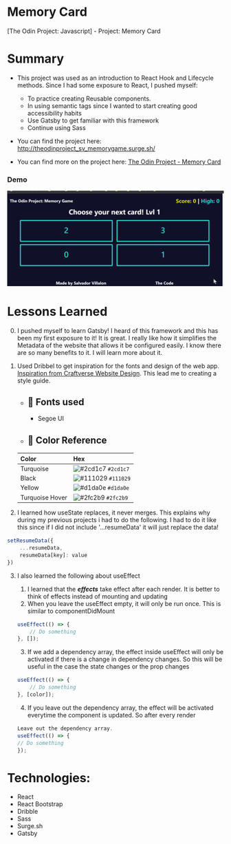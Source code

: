 # Memory Card
[The Odin Project: Javascript] - Project: Memory Card

# Summary

-   This project was used as an introduction to React Hook and Lifecycle methods. Since I had some exposure to React, I pushed myself:

    -   To practice creating Reusable components.
    -   In using semantic tags since I wanted to start creating good accessibility habits
    -   Use Gatsby to get familiar with this framework
    -   Continue using Sass

-   You can find the project here: http://theodinproject_sv_memorygame.surge.sh/

-   You can find more on the project here: [The Odin Project - Memory Card](https://www.theodinproject.com/lessons/memory-card)

### Demo
<img alt="Memory Card Demo" src="./memory_card.gif" width="600" />

# Lessons Learned

0. I pushed myself to learn Gatsby! I heard of this framework and this has been my first exposure to it! It is great. I really like how it simplifies the Metadata of the website that allows it be configured easily. I know there are so many benefits to it. I will learn more about it.

1. Used Dribbel to get inspiration for the fonts and design of the web app. [Inspiration from Craftverse Website Design](https://dribbble.com/shots/15316438-Craftverse-Website-Design). This lead me to creating a style guide.

    - ## 📗 Fonts used

        - Segoe UI

    - ## 🎨 Color Reference	
    | Color            | Hex                                                                |
    | ---------------- | ------------------------------------------------------------------ |
    | Turquoise        | ![#2cd1c7](https://placehold.co/15x15/2cd1c7/2cd1c7.png) `#2cd1c7` |
    | Black            | ![#111029](https://placehold.co/15x15/111029/111029.png) `#111029` |
    | Yellow           | ![#d1da0e](https://placehold.co/15x15/d1da0e/d1da0e.png) `#d1da0e` |
    | Turquoise Hover  | ![#2fc2b9](https://placehold.co/15x15/2fc2b9/2fc2b9.png) `#2fc2b9` |

2. I learned how useState replaces, it never merges. This explains why during my previous projects i had to do the following. I had to do it like this since if I did not include '...resumeData' it will just replace the data!

```jsx
setResumeData({
	...resumeData,
	resumeData[key]: value
})
```

3. I also learned the following about useEffect

    1. I learned that the **_effects_** take effect after each render. It is better to think of effects instead of mounting and updating
    2. When you leave the useEffect empty, it will only be run once. This is similar to componentDidMount

    ```jsx
    useEffect(() => {
    	// Do something
    }, []);
    ```

    3. If we add a dependency array, the effect inside useEffect will only be activated if there is a change in dependency changes. So this will be useful in the case the state changes or the prop changes

    ```jsx
    useEffect(() => {
    	// Do something
    }, [color]);
    ```

    4. If you leave out the dependency array, the effect will be activated everytime the component is updated. So after every render

    ```jsx
    Leave out the dependency array.
    useEffect(() => {
    // Do something
    });
    ```

# Technologies:

-   React
-   React Bootstrap
-   Dribble
-   Sass
-   Surge.sh
-   Gatsby
